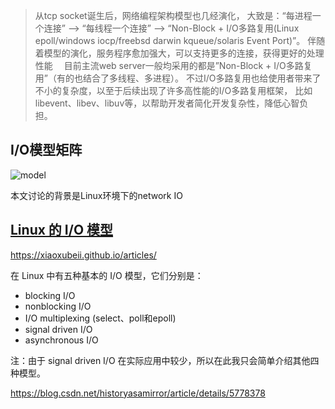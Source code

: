 > 从tcp socket诞生后，网络编程架构模型也几经演化，
> 大致是：“每进程一个连接” –> “每线程一个连接” –> “Non-Block + I/O多路复用(Linux epoll/windows iocp/freebsd darwin kqueue/solaris Event Port)”。
> 伴随着模型的演化，服务程序愈加强大，可以支持更多的连接，获得更好的处理性能
　目前主流web server一般均采用的都是”Non-Block + I/O多路复用”（有的也结合了多线程、多进程）。
不过I/O多路复用也给使用者带来了不小的复杂度，以至于后续出现了许多高性能的I/O多路复用框架， 比如libevent、libev、libuv等，以帮助开发者简化开发复杂性，降低心智负担。

## I/O模型矩阵
![model](https://static.oschina.net/uploads/img/201604/20144245_Wtld.png)

本文讨论的背景是Linux环境下的network IO

## [Linux 的 I/O 模型](https://xiaoxubeii.github.io/articles/linux-io-models-and-go-network-model/)
https://xiaoxubeii.github.io/articles/

在 Linux 中有五种基本的 I/O 模型，它们分别是：

- blocking I/O
- nonblocking I/O
- I/O multiplexing (select、poll和epoll)
- signal driven I/O
- asynchronous I/O
  
注：由于 signal driven I/O 在实际应用中较少，所以在此我只会简单介绍其他四种模型。

https://blog.csdn.net/historyasamirror/article/details/5778378